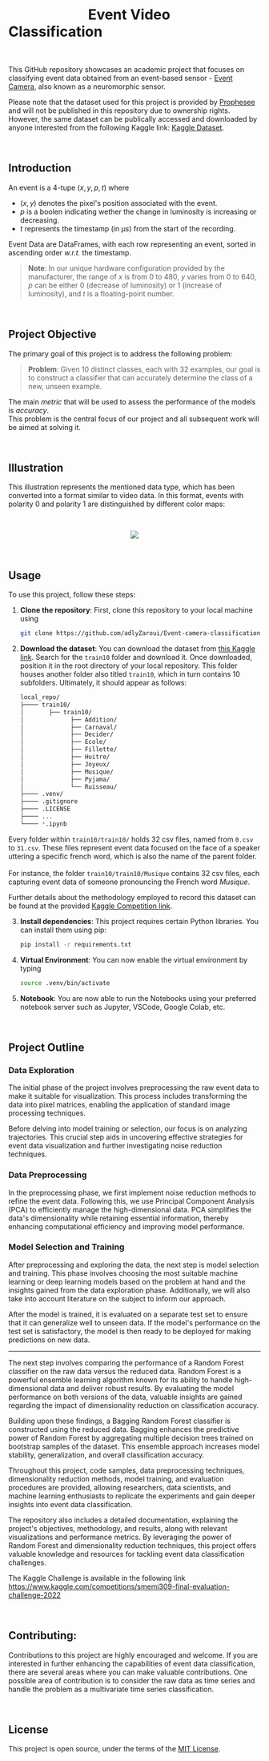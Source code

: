 # &nbsp;&nbsp;&nbsp;&nbsp;&nbsp;&nbsp;&nbsp;&nbsp;&nbsp;&nbsp;&nbsp;&nbsp;&nbsp;&nbsp;&nbsp;&nbsp;&nbsp;&nbsp;&nbsp;&nbsp;&nbsp;&nbsp;&nbsp; Event Video Classification

<br>

This GitHub repository showcases an academic project that focuses on classifying event data obtained from an event-based sensor - [Event Camera], also known as a neuromorphic sensor.

[Event Camera]: https://en.wikipedia.org/wiki/Event_camera

Please note that the dataset used for this project is provided by [Prophesee](https://www.prophesee.ai) and will not be published in this repository due to ownership rights. However, the same dataset can be publically accessed and downloaded by anyone interested from the following Kaggle link: [Kaggle Dataset](https://www.kaggle.com/competitions/smemi309-final-evaluation-challenge-2022/data).

<br>

## Introduction

An event is a $4$-tupe $(x,y,p,t)$ where

- $(x,y)$ denotes the pixel's position associated with the event.
- $p$ is a boolen indicating wether the change in luminosity is increasing or decreasing.
- $t$ represents the timestamp (in $\mu s$) from the start of the recording.

Event Data are DataFrames, with each row representing an event, sorted in ascending order *w.r.t.* the timestamp.

> **Note**: In our unique hardware configuration provided by the manufacturer, the range of $x$ is from $0$ to $480$, $y$ varies from $0$ to $640$, $p$ can be either $0$ (decrease of luminosity) or $1$ (increase of luminosity), and $t$ is a floating-point number.

<br>

## Project Objective

The primary goal of this project is to address the following problem:

> **Problem**: Given 10 distinct classes, each with 32 examples, our goal is to construct a classifier that can accurately determine the class of a new, unseen example.

The main *metric* that will be used to assess the performance of the models is *accuracy*.\
This problem is the central focus of our project and all subsequent work will be aimed at solving it.

<br>

## Illustration

This illustration represents the mentioned data type, which has been converted into a format similar to video data. In this format, events with polarity $0$ and polarity $1$ are distinguished by different color maps:

<br>

<p align="center">
  <img src="figures/readme_animation.gif" />
</p>

<br>

## Usage

To use this project, follow these steps:

1. **Clone the repository**: First, clone this repository to your local machine using

    ```bash
    git clone https://github.com/adlyZaroui/Event-camera-classification.git
    ```

2. **Download the dataset**: You can download the dataset from [this Kaggle link](https://www.kaggle.com/competitions/smemi309-final-evaluation-challenge-2022/data).
Search for the `train10` folder and download it. Once downloaded, position it in the root directory of your local repository.
This folder houses another folder also titled `train10`, which in turn contains 10 subfolders. Ultimately, it should appear as follows:

    ```bash
    local_repo/
    ├──── train10/
    │       ├── train10/
    │             ├── Addition/
    │             ├── Carnaval/
    │             ├── Decider/
    │             ├── Ecole/
    │             ├── Fillette/
    │             ├── Huitre/
    │             ├── Joyeux/
    │             ├── Musique/
    │             ├── Pyjama/
    │             └── Ruisseau/
    ├──── .venv/
    ├──── .gitignore
    ├──── .LICENSE
    ├──── ...
    └──── *.ipynb

    ```

Every folder within `train10/train10/` holds 32 csv files, named from `0.csv` to `31.csv`. These files represent event data focused on the face of a speaker uttering a specific french word, which is also the name of the parent folder.\
\
For instance, the folder `train10/train10/Musique` contains 32 csv files, each capturing event data of someone pronouncing the French word *Musique*.

Further details about the methodology employed to record this dataset can be found at the provided [Kaggle Competition link](https://www.kaggle.com/competitions/smemi309-final-evaluation-challenge-2022/data).

3. **Install dependencies**: This project requires certain Python libraries. You can install them using pip:

    ```bash
    pip install -r requirements.txt
    ```

4. **Virtual Environment**: You can now enable the virtual environment by typing
    
    ```bash
    source .venv/bin/activate
    ```

5. **Notebook**: You are now able to run the Notebooks using your preferred notebook server such as Jupyter, VSCode, Google Colab, etc.

<br>

## Project Outline

### Data Exploration

The initial phase of the project involves preprocessing the raw event data to make it suitable for visualization. This process includes transforming the data into pixel matrices, enabling the application of standard image processing techniques.

Before delving into model training or selection, our focus is on analyzing trajectories. This crucial step aids in uncovering effective strategies for event data visualization and further investigating noise reduction techniques.

### Data Preprocessing

In the preprocessing phase, we first implement noise reduction methods to refine the event data. Following this, we use Principal Component Analysis (PCA) to efficiently manage the high-dimensional data. PCA simplifies the data's dimensionality while retaining essential information, thereby enhancing computational efficiency and improving model performance.

### Model Selection and Training

After preprocessing and exploring the data, the next step is model selection and training. This phase involves choosing the most suitable machine learning or deep learning models based on the problem at hand and the insights gained from the data exploration phase. Additionally, we will also take into account literature on the subject to inform our approach.


After the model is trained, it is evaluated on a separate test set to ensure that it can generalize well to unseen data. If the model's performance on the test set is satisfactory, the model is then ready to be deployed for making predictions on new data.

***

The next step involves comparing the performance of a Random Forest classifier on the raw data versus the reduced data. Random Forest is a powerful ensemble learning algorithm known for its ability to handle high-dimensional data and deliver robust results. By evaluating the model performance on both versions of the data, valuable insights are gained regarding the impact of dimensionality reduction on classification accuracy.

Building upon these findings, a Bagging Random Forest classifier is constructed using the reduced data. Bagging enhances the predictive power of Random Forest by aggregating multiple decision trees trained on bootstrap samples of the dataset. This ensemble approach increases model stability, generalization, and overall classification accuracy.

Throughout this project, code samples, data preprocessing techniques, dimensionality reduction methods, model training, and evaluation procedures are provided, allowing researchers, data scientists, and machine learning enthusiasts to replicate the experiments and gain deeper insights into event data classification.

The repository also includes a detailed documentation, explaining the project's objectives, methodology, and results, along with relevant visualizations and performance metrics. By leveraging the power of Random Forest and dimensionality reduction techniques, this project offers valuable knowledge and resources for tackling event data classification challenges.

The Kaggle Challenge is available in the following link https://www.kaggle.com/competitions/smemi309-final-evaluation-challenge-2022

<br>

## Contributing:
Contributions to this project are highly encouraged and welcome. If you are interested in further enhancing the capabilities of event data classification, there are several areas where you can make valuable contributions. One possible area of contribution is to consider the raw data as time series and handle the problem as a multivariate time series classification.

<br>

## License

This project is open source, under the terms of the [MIT License](LICENSE).
